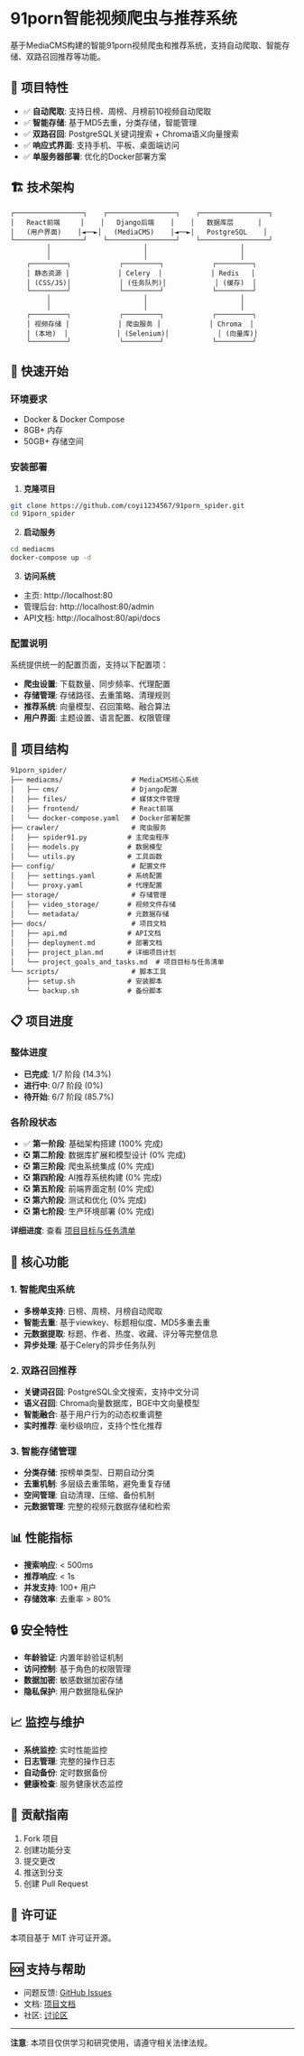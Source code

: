 # 91porn智能视频爬虫与推荐系统

基于MediaCMS构建的智能91porn视频爬虫和推荐系统，支持自动爬取、智能存储、双路召回推荐等功能。

## 🎯 项目特性

- ✅ **自动爬取**: 支持日榜、周榜、月榜前10视频自动爬取
- ✅ **智能存储**: 基于MD5去重，分类存储，智能管理
- ✅ **双路召回**: PostgreSQL关键词搜索 + Chroma语义向量搜索
- ✅ **响应式界面**: 支持手机、平板、桌面端访问
- ✅ **单服务器部署**: 优化的Docker部署方案

## 🏗️ 技术架构

```
┌─────────────────┐    ┌─────────────────┐    ┌─────────────────┐
│   React前端     │    │   Django后端    │    │   数据库层      │
│   (用户界面)    │◄──►│   (MediaCMS)    │◄──►│   PostgreSQL    │
└─────────────────┘    └─────────────────┘    └─────────────────┘
         │                       │                       │
         │                       │                       │
    ┌─────────┐            ┌─────────┐            ┌─────────┐
    │ 静态资源 │            │ Celery  │            │ Redis   │
    │ (CSS/JS)│            │ (任务队列)│            │ (缓存)  │
    └─────────┘            └─────────┘            └─────────┘
         │                       │                       │
         │                       │                       │
    ┌─────────┐            ┌─────────┐            ┌─────────┐
    │ 视频存储 │            │ 爬虫服务 │            │ Chroma  │
    │ (本地)  │            │ (Selenium)│            │ (向量库)│
    └─────────┘            └─────────┘            └─────────┘
```

## 🚀 快速开始

### 环境要求

- Docker & Docker Compose
- 8GB+ 内存
- 50GB+ 存储空间

### 安装部署

1. **克隆项目**
```bash
git clone https://github.com/coyi1234567/91porn_spider.git
cd 91porn_spider
```

2. **启动服务**
```bash
cd mediacms
docker-compose up -d
```

3. **访问系统**
- 主页: http://localhost:80
- 管理后台: http://localhost:80/admin
- API文档: http://localhost:80/api/docs

### 配置说明

系统提供统一的配置页面，支持以下配置项：

- **爬虫设置**: 下载数量、同步频率、代理配置
- **存储管理**: 存储路径、去重策略、清理规则
- **推荐系统**: 向量模型、召回策略、融合算法
- **用户界面**: 主题设置、语言配置、权限管理

## 📁 项目结构

```
91porn_spider/
├── mediacms/                 # MediaCMS核心系统
│   ├── cms/                  # Django配置
│   ├── files/                # 媒体文件管理
│   ├── frontend/             # React前端
│   └── docker-compose.yaml   # Docker部署配置
├── crawler/                  # 爬虫服务
│   ├── spider91.py          # 主爬虫程序
│   ├── models.py            # 数据模型
│   └── utils.py             # 工具函数
├── config/                   # 配置文件
│   ├── settings.yaml        # 系统配置
│   └── proxy.yaml           # 代理配置
├── storage/                  # 存储管理
│   ├── video_storage/       # 视频文件存储
│   └── metadata/            # 元数据存储
├── docs/                     # 项目文档
│   ├── api.md               # API文档
│   ├── deployment.md        # 部署文档
│   ├── project_plan.md      # 详细项目计划
│   └── project_goals_and_tasks.md  # 项目目标与任务清单
└── scripts/                  # 脚本工具
    ├── setup.sh             # 安装脚本
    └── backup.sh            # 备份脚本
```

## 📋 项目进度

### 整体进度
- **已完成**: 1/7 阶段 (14.3%)
- **进行中**: 0/7 阶段 (0%)
- **待开始**: 6/7 阶段 (85.7%)

### 各阶段状态
- ✅ **第一阶段**: 基础架构搭建 (100% 完成)
- ❎ **第二阶段**: 数据库扩展和模型设计 (0% 完成)
- ❎ **第三阶段**: 爬虫系统集成 (0% 完成)
- ❎ **第四阶段**: AI推荐系统构建 (0% 完成)
- ❎ **第五阶段**: 前端界面定制 (0% 完成)
- ❎ **第六阶段**: 测试和优化 (0% 完成)
- ❎ **第七阶段**: 生产环境部署 (0% 完成)

**详细进度**: 查看 [项目目标与任务清单](docs/project_goals_and_tasks.md)

## 🔧 核心功能

### 1. 智能爬虫系统

- **多榜单支持**: 日榜、周榜、月榜自动爬取
- **智能去重**: 基于viewkey、标题相似度、MD5多重去重
- **元数据提取**: 标题、作者、热度、收藏、评分等完整信息
- **异步处理**: 基于Celery的异步任务队列

### 2. 双路召回推荐

- **关键词召回**: PostgreSQL全文搜索，支持中文分词
- **语义召回**: Chroma向量数据库，BGE中文向量模型
- **智能融合**: 基于用户行为的动态权重调整
- **实时推荐**: 毫秒级响应，支持个性化推荐

### 3. 智能存储管理

- **分类存储**: 按榜单类型、日期自动分类
- **去重机制**: 多层级去重策略，避免重复存储
- **空间管理**: 自动清理、压缩、备份机制
- **元数据管理**: 完整的视频元数据存储和检索

## 📊 性能指标

- **搜索响应**: < 500ms
- **推荐响应**: < 1s
- **并发支持**: 100+ 用户
- **存储效率**: 去重率 > 80%

## 🔒 安全特性

- **年龄验证**: 内置年龄验证机制
- **访问控制**: 基于角色的权限管理
- **数据加密**: 敏感数据加密存储
- **隐私保护**: 用户数据隐私保护

## 📈 监控与维护

- **系统监控**: 实时性能监控
- **日志管理**: 完整的操作日志
- **自动备份**: 定时数据备份
- **健康检查**: 服务健康状态监控

## 🤝 贡献指南

1. Fork 项目
2. 创建功能分支
3. 提交更改
4. 推送到分支
5. 创建 Pull Request

## 📄 许可证

本项目基于 MIT 许可证开源。

## 🆘 支持与帮助

- 问题反馈: [GitHub Issues](https://github.com/coyi1234567/91porn_spider/issues)
- 文档: [项目文档](docs/)
- 社区: [讨论区](https://github.com/coyi1234567/91porn_spider/discussions)

---

**注意**: 本项目仅供学习和研究使用，请遵守相关法律法规。